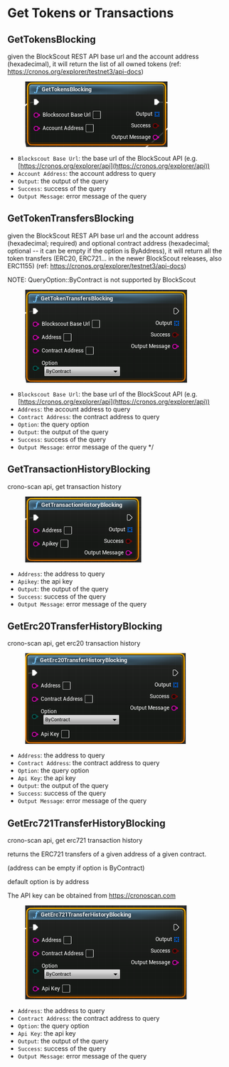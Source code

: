 # Get Tokens or Transactions

## GetTokensBlocking

given the BlockScout REST API base url and the account address (hexadecimal), it will return the list of all owned tokens (ref: https://cronos.org/explorer/testnet3/api-docs)

<figure><img src="../../../.gitbook/assets/image (19) (2).png" alt=""><figcaption></figcaption></figure>

* `Blockscout Base Url`: the base url of the BlockScout API (e.g. [https://cronos.org/explorer/api](https://cronos.org/explorer/api))
* `Account Address`: the account address to query
* `Output`: the output of the query
* `Success`: success of the query
* `Output Message`: error message of the query

## GetTokenTransfersBlocking

given the BlockScout REST API base url and the account address (hexadecimal; required) and optional contract address (hexadecimal; optional -- it can be empty if the option is ByAddress), it will return all the token transfers (ERC20, ERC721... in the newer BlockScout releases, also ERC1155) (ref: https://cronos.org/explorer/testnet3/api-docs)

NOTE: QueryOption::ByContract is not supported by BlockScout

<figure><img src="../../../.gitbook/assets/image (26).png" alt=""><figcaption></figcaption></figure>

* `Blockscout Base Url`: the base url of the BlockScout API (e.g. [https://cronos.org/explorer/api](https://cronos.org/explorer/api))
* `Address`: the account address to query
* `Contract Address`: the contract address to query
* `Option`: the query option
* `Output`: the output of the query
* `Success`: success of the query
* `Output Message`: error message of the query \*/

## GetTransactionHistoryBlocking

crono-scan api, get transaction history

<figure><img src="../../../.gitbook/assets/image (15) (2).png" alt=""><figcaption></figcaption></figure>

* `Address`: the address to query
* `Apikey`: the api key
* `Output`: the output of the query
* `Success`: success of the query
* `Output Message`: error message of the query

## GetErc20TransferHistoryBlocking

crono-scan api, get erc20 transaction history

<figure><img src="../../../.gitbook/assets/image (25).png" alt=""><figcaption></figcaption></figure>

* `Address`: the address to query
* `Contract Address`: the contract address to query
* `Option`: the query option
* `Api Key`: the api key
* `Output`: the output of the query
* `Success`: success of the query
* `Output Message`: error message of the query

## GetErc721TransferHistoryBlocking

crono-scan api, get erc721 transaction history

returns the ERC721 transfers of a given address of a given contract.

(address can be empty if option is ByContract)

default option is by address

The API key can be obtained from https://cronoscan.com

<figure><img src="../../../.gitbook/assets/image (14) (2).png" alt=""><figcaption></figcaption></figure>

* `Address`: the address to query
* `Contract Address`: the contract address to query
* `Option`: the query option
* `Api Key`: the api key
* `Output`: the output of the query
* `Success`: success of the query
* `Output Message`: error message of the query

